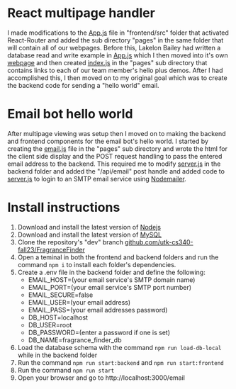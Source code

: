 # React multipage handler
I made modifications to the [App.js](https://github.com/utk-cs340-fall23/FragranceFinder/blob/dev/frontend/src/App.js) file in "frontend/src" folder that activated React-Router and added the sub directory "pages" in the same folder that will contain all of our webpages. Before this, Lakelon Bailey had written a database read and write example in [App.js](https://github.com/utk-cs340-fall23/FragranceFinder/blob/dev/frontend/src/App.js) which I then moved into it's own [webpage](https://github.com/utk-cs340-fall23/FragranceFinder/blob/dev/frontend/src/pages/CrudExample.js) and then created [index.js](https://github.com/utk-cs340-fall23/FragranceFinder/blob/dev/frontend/src/pages/index.js) in the "pages" sub directory that contains links to each of our team member's hello plus demos. After I had accomplished this, I then moved on to my original goal which was to create the backend code for sending a "hello world" email.

# Email bot hello world
After multipage viewing was setup then I moved on to making the backend and frontend components for the email bot's hello world. I started by creating the [email.js](https://github.com/utk-cs340-fall23/FragranceFinder/blob/dev/frontend/src/pages/email.js) file in the "pages" sub directory and wrote the html for the client side display and the POST request handling to pass the entered email address to the backend. This required me to modify [server.js](https://github.com/utk-cs340-fall23/FragranceFinder/blob/dev/backend/server.js) in the backend folder and added the "/api/email" post handle and added code to [server.js](https://github.com/utk-cs340-fall23/FragranceFinder/blob/dev/backend/server.js) to login to an SMTP email service using [Nodemailer](https://nodemailer.com/).

# Install instructions
1. Download and install the latest version of [Nodejs](https://nodejs.org)
2. Download and install the latest version of [MySQL](https://www.mysql.com/downloads/)
3. Clone the repository's "dev" branch [github.com/utk-cs340-fall23/FragranceFinder](https://github.com/utk-cs340-fall23/FragranceFinder)
4. Open a teminal in both the frontend and backend folders and run the command `npm i` to install each folder's dependencies.
5. Create a .env file in the backend folder and define the following:
   * EMAIL_HOST=(your email service's SMTP domain name)
   * EMAIL_PORT=(your email service's SMTP port number)
   * EMAIL_SECURE=false
   * EMAIL_USER=(your email address)
   * EMAIL_PASS=(your email addresses password)
   * DB_HOST=localhost
   * DB_USER=root
   * DB_PASSWORD=(enter a password if one is set)
   * DB_NAME=fragrance_finder_db
6. Load the database schema with the command `npm run load-db-local` while in the backend folder
7. Run the command `npm run start:backend` and `npm run start:frontend`
8. Run the command `npm run start`
9. Open your browser and go to http://localhost:3000/email
